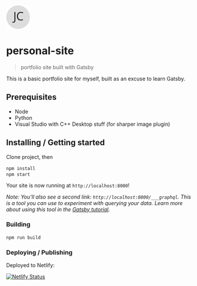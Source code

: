 
![Logo of the project](./src/images/logo.png)

# personal-site
> portfolio site built with Gatsby

This is a basic portfolio site for myself, built as an excuse to learn Gatsby.

## Prerequisites

- Node
- Python
- Visual Studio with C++ Desktop stuff (for sharper image plugin)

## Installing / Getting started

Clone project, then

```shell
npm install
npm start
```

Your site is now running at `http://localhost:8000`!
    
_Note: You'll also see a second link: _`http://localhost:8000/___graphql`_. This is a tool you can use to experiment with querying your data. Learn more about using this tool in the [Gatsby tutorial](https://www.gatsbyjs.org/tutorial/part-five/#introducing-graphiql)._

### Building

```shell
npm run build
```


### Deploying / Publishing

Deployed to Netlify:

[![Netlify Status](https://api.netlify.com/api/v1/badges/b6550cca-e674-42c7-8b94-c1fa9a6fbfde/deploy-status)](https://app.netlify.com/sites/frosty-lovelace-b70f5c/deploys)


